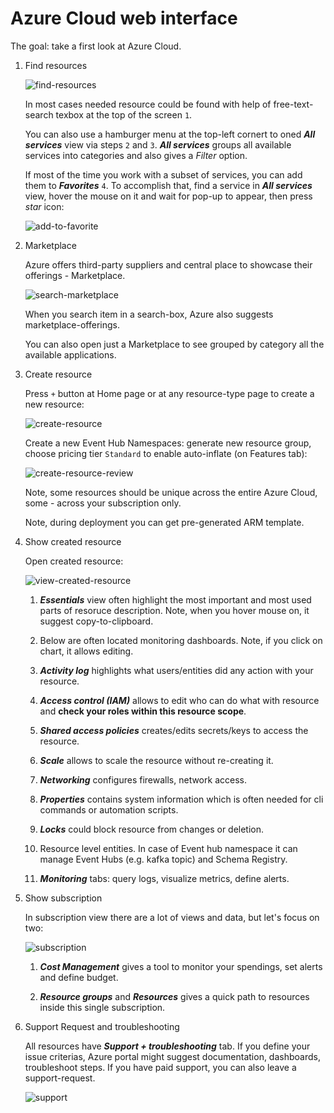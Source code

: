 # Azure Cloud web interface

The goal: take a first look at Azure Cloud.

1. Find resources

    ![find-resources](../files/01-what-is-cloud_cloud-gui/01-find-resource.png)

    In most cases needed resource could be found with help of free-text-search texbox at the top of the screen `1`.

    You can also use a hamburger menu at the top-left cornert to oned ***All services*** view via steps `2` and `3`. ***All services*** groups all available services into categories and also gives a *Filter* option.

    If most of the time you work with a subset of services, you can add them to ***Favorites*** `4`. To accomplish that, find a service in ***All services*** view, hover the mouse on it and wait for pop-up to appear, then press *star* icon:

    ![add-to-favorite](../files/01-what-is-cloud_cloud-gui/02-add-to-favorite.png)

2. Marketplace

    Azure offers third-party suppliers and central place to showcase their offerings - Marketplace.

    ![search-marketplace](../files/01-what-is-cloud_cloud-gui/03-search-marketplace.png)

    When you search item in a search-box, Azure also suggests marketplace-offerings.

    You can also open just a Marketplace to see grouped by category all the available applications.

3. Create resource

    Press `+` button at Home page or at any resource-type page to create a new resource:

    ![create-resource](../files/01-what-is-cloud_cloud-gui/04-create-resource.png)

    Create a new Event Hub Namespaces: generate new resource group, choose pricing tier `Standard` to enable auto-inflate (on Features tab):

    ![create-resource-review](../files/01-what-is-cloud_cloud-gui/05-create-resource-review.png)

    Note, some resources should be unique across the entire Azure Cloud, some - across your subscription only.

    Note, during deployment you can get pre-generated ARM template.

4. Show created resource

    Open created resource:

    ![view-created-resource](../files/01-what-is-cloud_cloud-gui/06-view-created-resource.png)

    1. ***Essentials*** view often highlight the most important and most used parts of resoruce description. Note, when you hover mouse on, it suggest copy-to-clipboard.

    2. Below are often located monitoring dashboards. Note, if you click on chart, it allows editing.

    3. ***Activity log*** highlights what users/entities did any action with your resource.

    4. ***Access control (IAM)*** allows to edit who can do what with resource and **check your roles within this resource scope**.

    5. ***Shared access policies*** creates/edits secrets/keys to access the resource.

    6. ***Scale*** allows to scale the resource without re-creating it.

    7. ***Networking*** configures firewalls, network access.

    8. ***Properties*** contains system information which is often needed for cli commands or automation scripts.

    9. ***Locks*** could block resource from changes or deletion.

    10. Resource level entities. In case of Event hub namespace it can manage Event Hubs (e.g. kafka topic) and Schema Registry.

    11. ***Monitoring*** tabs: query logs, visualize metrics, define alerts.

5. Show subscription

    In subscription view there are a lot of views and data, but let's focus on two:

    ![subscription](../files/01-what-is-cloud_cloud-gui/07-subscription.png)

    1. ***Cost Management*** gives a tool to monitor your spendings, set alerts and define budget.

    2. ***Resource groups*** and ***Resources*** gives a quick path to resources inside this single subscription.

6. Support Request and troubleshooting

    All resources have ***Support + troubleshooting*** tab. If you define your issue criterias, Azure portal might suggest documentation, dashboards, troubleshoot steps. If you have paid support, you can also leave a support-request.

    ![support](../files/01-what-is-cloud_cloud-gui/08-support.png)
